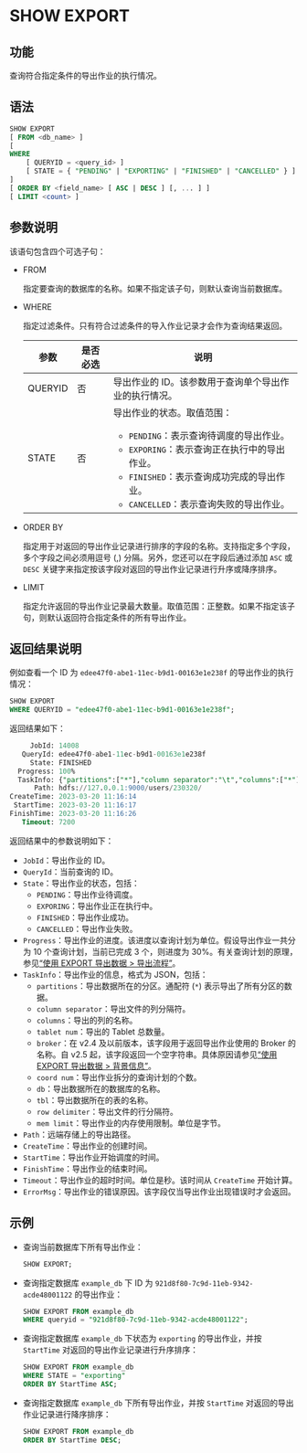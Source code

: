 # SHOW EXPORT

## 功能

查询符合指定条件的导出作业的执行情况。

## 语法

```SQL
SHOW EXPORT
[ FROM <db_name> ]
[
WHERE
    [ QUERYID = <query_id> ]
    [ STATE = { "PENDING" | "EXPORTING" | "FINISHED" | "CANCELLED" } ]
]
[ ORDER BY <field_name> [ ASC | DESC ] [, ... ] ]
[ LIMIT <count> ]
```

## 参数说明

该语句包含四个可选子句：

- FROM

  指定要查询的数据库的名称。如果不指定该子句，则默认查询当前数据库。

- WHERE

  指定过滤条件。只有符合过滤条件的导入作业记录才会作为查询结果返回。

  | **参数** | **是否必选** | **说明**                                                     |
  | -------- | ------------ | ------------------------------------------------------------ |
  | QUERYID  | 否           | 导出作业的 ID。该参数用于查询单个导出作业的执行情况。        |
  | STATE    | 否           | 导出作业的状态。取值范围：<br><ul><li>`PENDING`：表示查询待调度的导出作业。</li><li>`EXPORING`：表示查询正在执行中的导出作业。</li><li>`FINISHED`：表示查询成功完成的导出作业。</li><li>`CANCELLED`：表示查询失败的导出作业。</li></ul> |

- ORDER BY

  指定用于对返回的导出作业记录进行排序的字段的名称。支持指定多个字段，多个字段之间必须用逗号 (,) 分隔。另外，您还可以在字段后通过添加 `ASC` 或 `DESC` 关键字来指定按该字段对返回的导出作业记录进行升序或降序排序。

- LIMIT

  指定允许返回的导出作业记录最大数量。取值范围：正整数。如果不指定该子句，则默认返回符合指定条件的所有导出作业。

## 返回结果说明

例如查看一个 ID 为 `edee47f0-abe1-11ec-b9d1-00163e1e238f` 的导出作业的执行情况：

```SQL
SHOW EXPORT
WHERE QUERYID = "edee47f0-abe1-11ec-b9d1-00163e1e238f";
```

返回结果如下：

```SQL
     JobId: 14008
   QueryId: edee47f0-abe1-11ec-b9d1-00163e1e238f
     State: FINISHED
  Progress: 100%
  TaskInfo: {"partitions":["*"],"column separator":"\t","columns":["*"],"tablet num":10,"broker":"","coord num":1,"db":"db0","tbl":"tbl_simple","row delimiter":"\n","mem limit":2147483648}
      Path: hdfs://127.0.0.1:9000/users/230320/
CreateTime: 2023-03-20 11:16:14
 StartTime: 2023-03-20 11:16:17
FinishTime: 2023-03-20 11:16:26
   Timeout: 7200
```

返回结果中的参数说明如下：

- `JobId`：导出作业的 ID。
- `QueryId`：当前查询的 ID。
- `State`：导出作业的状态，包括：
  - `PENDING`：导出作业待调度。
  - `EXPORING`：导出作业正在执行中。
  - `FINISHED`：导出作业成功。
  - `CANCELLED`：导出作业失败。
- `Progress`：导出作业的进度。该进度以查询计划为单位。假设导出作业一共分为 10 个查询计划，当前已完成 3 个，则进度为 30%。有关查询计划的原理，参见[“使用 EXPORT 导出数据 > 导出流程”](../../../unloading/Export.md#导出流程)。
- `TaskInfo`：导出作业的信息，格式为 JSON，包括：
  - `partitions`：导出数据所在的分区。通配符 (`*`) 表示导出了所有分区的数据。
  - `column separator`：导出文件的列分隔符。
  - `columns`：导出的列的名称。
  - `tablet num`：导出的 Tablet 总数量。
  - `broker`：在 v2.4 及以前版本，该字段用于返回导出作业使用的 Broker 的名称。自 v2.5 起，该字段返回一个空字符串。具体原因请参见[“使用 EXPORT 导出数据 > 背景信息”](../../../unloading/Export.md#背景信息)。
  - `coord num`：导出作业拆分的查询计划的个数。
  - `db`：导出数据所在的数据库的名称。
  - `tbl`：导出数据所在的表的名称。
  - `row delimiter`：导出文件的行分隔符。
  - `mem limit`：导出作业的内存使用限制。单位是字节。
- `Path`：远端存储上的导出路径。
- `CreateTime`：导出作业的创建时间。
- `StartTime`：导出作业开始调度的时间。
- `FinishTime`：导出作业的结束时间。
- `Timeout`：导出作业的超时时间。单位是秒。该时间从 `CreateTime` 开始计算。
- `ErrorMsg`：导出作业的错误原因。该字段仅当导出作业出现错误时才会返回。

## 示例

- 查询当前数据库下所有导出作业：

  ```SQL
  SHOW EXPORT;
  ```

- 查询指定数据库 `example_db` 下 ID 为 `921d8f80-7c9d-11eb-9342-acde48001122` 的导出作业：

  ```SQL
  SHOW EXPORT FROM example_db
  WHERE queryid = "921d8f80-7c9d-11eb-9342-acde48001122";
  ```

- 查询指定数据库 `example_db` 下状态为 `exporting` 的导出作业，并按 `StartTime` 对返回的导出作业记录进行升序排序：

  ```SQL
  SHOW EXPORT FROM example_db
  WHERE STATE = "exporting"
  ORDER BY StartTime ASC;
  ```

- 查询指定数据库 `example_db` 下所有导出作业，并按 `StartTime` 对返回的导出作业记录进行降序排序：

  ```SQL
  SHOW EXPORT FROM example_db
  ORDER BY StartTime DESC;
  ```
